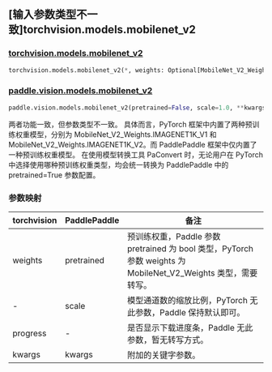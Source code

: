 ## [输入参数类型不一致]torchvision.models.mobilenet_v2

### [torchvision.models.mobilenet_v2](https://pytorch.org/vision/stable/models/generated/torchvision.models.mobilenet_v2.html)

```python
torchvision.models.mobilenet_v2(*, weights: Optional[MobileNet_V2_Weights] = None, progress: bool = True, **kwargs: Any)
```

### [paddle.vision.models.mobilenet_v2](https://www.paddlepaddle.org.cn/documentation/docs/zh/api/paddle/vision/models/mobilenet_v2_cn.html)

```python
paddle.vision.models.mobilenet_v2(pretrained=False, scale=1.0, **kwargs)
```

两者功能一致，但参数类型不一致。 具体而言，PyTorch 框架中内置了两种预训练权重模型，分别为 MobileNet_V2_Weights.IMAGENET1K_V1 和 MobileNet_V2_Weights.IMAGENET1K_V2。而 PaddlePaddle 框架中仅内置了一种预训练权重模型。
在使用模型转换工具 PaConvert 时，无论用户在 PyTorch 中选择使用哪种预训练权重类型，均会统一转换为 PaddlePaddle 中的 pretrained=True 参数配置。

### 参数映射

| torchvision | PaddlePaddle | 备注 |
| ----------- | ------------ | ---- |
| weights     | pretrained   | 预训练权重，Paddle 参数 pretrained 为 bool 类型，PyTorch 参数 weights 为 MobileNet_V2_Weights 类型，需要转写。|
| -           | scale        | 模型通道数的缩放比例，PyTorch 无此参数，Paddle 保持默认即可。 |
| progress    | -            | 是否显示下载进度条，Paddle 无此参数，暂无转写方式。|
| kwargs      | kwargs       | 附加的关键字参数。|
